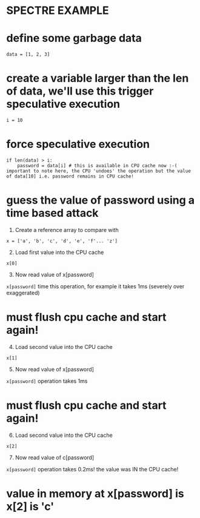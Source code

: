 # SPECTRE EXAMPLE



# define some garbage data

```
data = [1, 2, 3]
```

# create a variable larger than the len of data, we'll use this trigger speculative execution

```
i = 10
```

# force speculative execution

```
if len(data) > i:
    password = data[i] # this is available in CPU cache now :-( important to note here, the CPU 'undoes' the operation but the value of data[10] i.e. password remains in CPU cache!
```

# guess the value of password using a time based attack

1. Create a reference array to compare with

```x = ['a', 'b', 'c', 'd', 'e', 'f'... 'z']```

2. Load first value into the CPU cache

```x[0]```

3. Now read value of x[password] 

```x[password]``` time this operation, for example it takes 1ms (severely over exaggerated)

# must flush cpu cache and start again!

4. Load second value into the CPU cache

```x[1]```

5. Now read value of x[password] 

```x[password]``` operation takes 1ms

# must flush cpu cache and start again!

6. Load second value into the CPU cache

```x[2]```

7. Now read value of c[password] 

```x[password]``` operation takes 0.2ms! the value was IN the CPU cache!

# value in memory at x[password] is x[2] is 'c'
